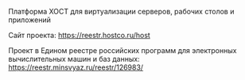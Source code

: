 Платформа ХОСТ для виртуализации серверов, рабочих столов и приложений

Сайт проекта:
https://reestr.hostco.ru/host

Проект в Едином реестре российских программ для электронных вычислительных машин и баз данных:
https://reestr.minsvyaz.ru/reestr/126983/
